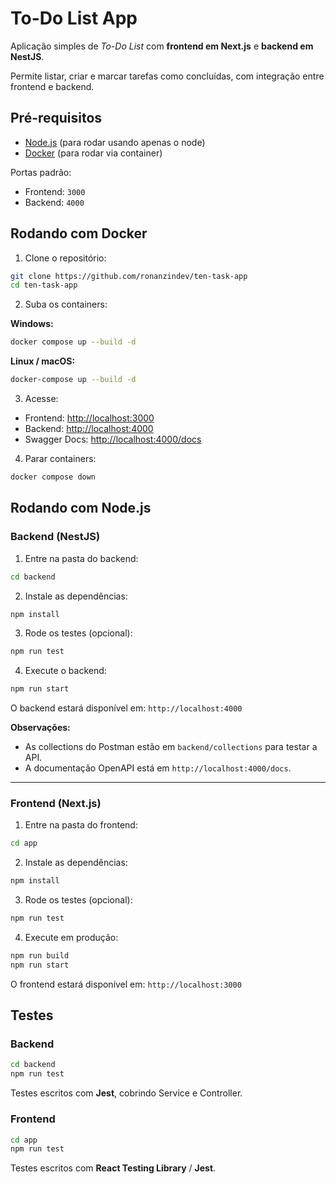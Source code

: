 # To-Do List App

Aplicação simples de *To-Do List* com **frontend em Next.js** e **backend em NestJS**.

Permite listar, criar e marcar tarefas como concluídas, com integração entre frontend e backend.


## Pré-requisitos

* [Node.js](https://nodejs.org/en/download) (para rodar usando apenas o node)
* [Docker](https://docs.docker.com/engine/install/) (para rodar via container)

Portas padrão:

* Frontend: `3000`
* Backend: `4000`


## Rodando com Docker

1. Clone o repositório:

```bash
git clone https://github.com/ronanzindev/ten-task-app
cd ten-task-app
```

2. Suba os containers:

**Windows:**

```bash
docker compose up --build -d
```

**Linux / macOS:**

```bash
docker-compose up --build -d
```

3. Acesse:

* Frontend: [http://localhost:3000](http://localhost:3000)
* Backend: [http://localhost:4000](http://localhost:4000)
* Swagger Docs: [http://localhost:4000/docs](http://localhost:4000/docs)

4. Parar containers:

```bash
docker compose down
```


## Rodando com Node.js

### Backend (NestJS)

1. Entre na pasta do backend:

```bash
cd backend
```

2. Instale as dependências:

```bash
npm install
```

3. Rode os testes (opcional):

```bash
npm run test
```

4. Execute o backend:

```bash
npm run start
```

O backend estará disponível em: `http://localhost:4000`

**Observações:**

* As collections do Postman estão em `backend/collections` para testar a API.
* A documentação OpenAPI está em `http://localhost:4000/docs`.

---

### Frontend (Next.js)

1. Entre na pasta do frontend:

```bash
cd app
```

2. Instale as dependências:

```bash
npm install
```

3. Rode os testes (opcional):

```bash
npm run test
```

4. Execute em produção:

```bash
npm run build
npm run start
```

O frontend estará disponível em: `http://localhost:3000`


## Testes

### Backend

```bash
cd backend
npm run test
```

Testes escritos com **Jest**, cobrindo Service e Controller.

### Frontend

```bash
cd app
npm run test
```

Testes escritos com **React Testing Library** / **Jest**.

